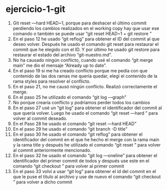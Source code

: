 # ejercicio-1-git

1. Git reset —hard HEAD~1, porque para deshacer el último commit perdiendo los cambios realizados en el working copy hay que usar ese comando o también se puede usar “git reset HEAD~1 + git restore <file>”
2. En el paso 12 he usado “git reflog” para obtener el ID del commit al que deseo volver. Después he usado el comando git reset <ID del commit> para restaurar el commit que he elegido con el ID. Y por último he usado git restore <nombre del archivo>  para restaurar el estado del archivo “git-nuestro.md”.
3. No ha causado ningún conflicto, cuando usé el comando “git merge main” me dio el mensaje “Already up to date”.
4. En el paso 19 si me ha creado conflicto porque me pedía con que contenido de las dos ramas me quería quedar, elegí el contenido de la rama styles para resolver el conflicto.
5. En el paso 21, no me causó ningún conflicto. Realizó correctamente el merge.
6. En el paso 25 he utilizado el comando “git log —graph”
7. No porque crearía conflicto y podríamos perder todos los cambios
8. En el paso 27 usé un “git log” para obtener el identificador del commit al que quería volver. Luego he usado el comando “git reset —hard <identificador del commit>” para volver al commit deseado.
9. En el Paso 28 he usado el comando “git reset —hard HEAD”
10. En el paso 29 he usado el comando “git branch -D title”
11. En el paso 30 he usado el comando “git reflog” para obtener el identificador del commit en el que he hecho el merge con la rama main y la rama title y después he utilizado el comando “git reset <identificador del commit>” para volver al commit anteriormente mencionado.
12. En el paso 32 he usado el comando “git log —oneline” para obtener el identificador del primer commit de todos y después use este en el comando “git checkout <identificador>” para volver al primer commit
13. En el paso 33 volví a usar “git log” para obtener el id del commit en el que le puse el titulo al archivo y use de nuevo el comando “git checkout <id>” para volver a dicho commit
